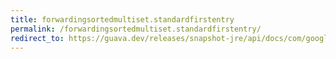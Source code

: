 ```yaml
---
title: forwardingsortedmultiset.standardfirstentry
permalink: /forwardingsortedmultiset.standardfirstentry/
redirect_to: https://guava.dev/releases/snapshot-jre/api/docs/com/google/common/collect/ForwardingSortedMultiset.html#standardFirstEntry--
---
```

